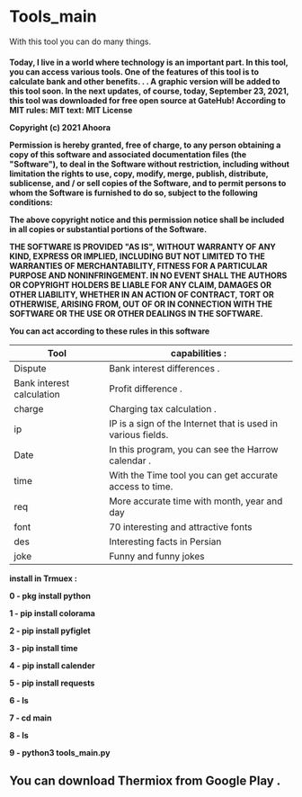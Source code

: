 # Tools_main
With this tool you can do many things.
<h4> Today, I live in a world where technology is an important part. In this tool, you can access various tools. One of the features of this tool is to calculate bank and other benefits. . . A graphic version will be added to this tool soon. In the next updates, of course, today, September 23, 2021, this tool was downloaded for free open source at GateHub! According to MIT rules:
MIT text:
MIT License

Copyright (c) 2021 Ahoora

Permission is hereby granted, free of charge, to any person obtaining a copy
of this software and associated documentation files (the "Software"), to deal
in the Software without restriction, including without limitation the rights
to use, copy, modify, merge, publish, distribute, sublicense, and / or sell
copies of the Software, and to permit persons to whom the Software is
furnished to do so, subject to the following conditions:

The above copyright notice and this permission notice shall be included in all
copies or substantial portions of the Software.

THE SOFTWARE IS PROVIDED "AS IS", WITHOUT WARRANTY OF ANY KIND, EXPRESS OR
IMPLIED, INCLUDING BUT NOT LIMITED TO THE WARRANTIES OF MERCHANTABILITY,
FITNESS FOR A PARTICULAR PURPOSE AND NONINFRINGEMENT. IN NO EVENT SHALL THE
AUTHORS OR COPYRIGHT HOLDERS BE LIABLE FOR ANY CLAIM, DAMAGES OR OTHER
LIABILITY, WHETHER IN AN ACTION OF CONTRACT, TORT OR OTHERWISE, ARISING FROM,
OUT OF OR IN CONNECTION WITH THE SOFTWARE OR THE USE OR OTHER DEALINGS IN THE
SOFTWARE.

You can act according to these rules in this software

Tool | capabilities :
-----|-------------
Dispute | Bank interest differences . 
Bank interest calculation | Profit difference .
charge  | Charging tax calculation .
ip | IP is a sign of the Internet that is used in various fields.
Date  | In this program, you can see the Harrow calendar . 
time | With the Time tool you can get accurate access to time. 
req | More accurate time with month, year and day 
font | 70 interesting and attractive fonts 
des | Interesting facts in Persian
joke | Funny and funny jokes


install in Trmuex : 

0 - pkg install python

1 - pip install colorama

2 - pip install pyfiglet

3 - pip install time 

4 - pip install calender 

5 - pip install requests

6 - ls

7 - cd main

8 - ls 

9 - python3 tools_main.py 


<h2> You can download Thermiox from Google Play  . 

